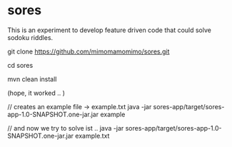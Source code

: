 # sores
This is an experiment to develop feature driven code that could solve sodoku riddles.

git clone https://github.com/mimomamomimo/sores.git

cd sores

mvn clean install

(hope, it worked .. )

// creates an example file -> example.txt
java -jar sores-app/target/sores-app-1.0-SNAPSHOT.one-jar.jar example

// and now we try to solve ist ..
java -jar sores-app/target/sores-app-1.0-SNAPSHOT.one-jar.jar example.txt
